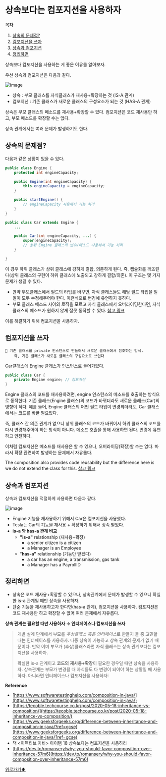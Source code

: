 # 상속보다는 컴포지션을 사용하자

**목차**

1. [상속의 문제점?](#상속의-문제점)
2. [컴포지션을 쓰자](#컴포지션을-쓰자)
3. [상속과 컴포지션](#상속과-컴포지션)
4. [정리하면](#정리하면)

상속보다 컴포지션을 사용하는 게 좋은 이유를 알아보자.

우선 상속과 컴포지션은 다음과 같다.

![image](https://user-images.githubusercontent.com/77563814/185729802-9a1529e8-ec07-4700-a673-6360d87ca4ed.png)



- 상속 : 부모 클래스를 자식클래스가 재사용+확장하는 것 (IS-A 관계)
- 컴포지션 : 기존 클래스가 새로운 클래스의 구성요소가 되는 것 (HAS-A 관계)

상속은 부모 클래스의 메소드를 재사용+확장할 수 있다. 컴포지션은 코드 재사용만 하고, 부모 메소드를 확장할 수는 없다.

상속 관계에서는 여러 문제가 발생하기도 한다.

## 상속의 문제점?

다음과 같은 상황이 있을 수 있다.

```java
public class Engine {
    protected int engineCapacity;

    public Engine(int engineCapacity) {
        this.engineCapacity = engineCapacity;
    }

    public startEngine() {
        // engineCapacity 사용해서 기능 처리
    }
}

public class Car extends Engine {
    ...

    public Car(int engineCapacity, ...) {
        super(engineCapacity);
        // 상위 Engine 클래스의 변수/메소드 사용해서 기능 처리
    }

}
```

이 경우 하위 클래스가 상위 클래스에 강하게 결합, 의존하게 된다. 즉, 캡슐화를 깨뜨린다(상위 클래스의 구현이 하위 클래스에 노출되고 강하게 결합/의존). 이 구조는 몇 가지 문제가 생길 수 있다.

- 만약 부모클래스에서 필드의 타입를 바꾸면, 자식 클래스들도 해당 필드 타입을 일일이 모두 수정해주어야 한다. 이런식으로 변경에 유연하지 못하다.
- 부모 클래스 메소드 사이의 로직을 모르고 자식 클래스에서 오버라이딩한다면, 자식 클래스의 메소드가 원하지 않게 잘못 동작할 수 있다. [참고 링크](https://happy-playboy.tistory.com/entry/Item-18-%EC%83%81%EC%86%8D%EB%B3%B4%EB%8B%A4%EB%8A%94-%EC%BB%B4%ED%8F%AC%EC%A7%80%EC%85%98%EC%9D%84-%EC%82%AC%EC%9A%A9%ED%95%98%EB%9D%BC)

이를 해결하기 위해 컴포지션을 사용하자.


## 컴포지션을 쓰자

<aside>

	🌟 기존 클래스를 private 인스턴스로 만들어서 새로운 클래스에서 참조하는 방식.
	    즉, 기존 클래스가 새로운 클래스의 구성요소로 쓰인다

</aside>

Car클래스에 Engine 클래스가 인스턴스로 들어가있다.

```java
public class Car {
    private Engine engine; // 컴포지션
}
```

Engine 클래스의 코드를 재사용하려면, engine 인스턴스의 메소드를 호출하는 방식으로 동작한다. 기존 클래스(Engine 클래스)의 코드가 바뀌더라도 새로운 클래스(Car)의 영향이 적다. 예를 들어, Engine 클래스의 어떤 필드 타입이 변경되더라도, Car 클래스에서는 코드를 바꿀 필요없다.

즉, 클래스 간 의존 관계가 없으니 상위 클래스의 코드가 바뀌어서 하위 클래스의 코드를 다시 변경해주어야 하는 방식이 아니다. 메소드 호출을 통해 사용하면 된다. 변경에 유연하고 안전하다.

이처럼 컴포지션은 메소드를 재사용은 할 수 있으나, 오버라이딩(확장)할 수는 없다. 따라서 확장 관련하여 발생하는 문제에서 자유롭다.

The composition also provides code reusability but the difference here is we do not extend the class for this. [참고 링크](https://www.geeksforgeeks.org/difference-between-inheritance-and-composition-in-java/?ref=gcse)


## 상속과 컴포지션

상속과 컴포지션을 적절하게 사용하면 다음과 같다.

![image](https://user-images.githubusercontent.com/77563814/185729831-cafd989e-c1b1-4651-bd80-d5701716d243.png)

- Engine 기능을 재사용하기 위해서 Car은 컴포지션을 사용했다.
- Tesla는 Car의 기능을 재사용 + 확장하기 위해서 상속 받았다.
- **is-a 와 has-a 관계 비교**
  - **"is-a"** relationship (재사용+확장)
    - a senior citizen is a citizen
    - a Manager is an Employee
  - “**has-a"** relationship (기능만 받겠다)
    - a car has an engine, a transmission, gas tank
    - a Manager has a PayrollID

## 정리하면

- 상속은 코드 재사용+확장할 수 있으나, 상속관계에서 문제가 발생할 수 있으니 확실한 is-a 관계일 때만 상속을 사용하자.
- 단순 기능을 재사용하고자 한다면(has-a 관계), 컴포지션을 사용하자. 컴포지션은 코드 재사용만 하고 확장할 수 없어 여러 문제에서 자유롭다.
  


**상속 관계는 필요할 때만 사용하자 → 인터페이스나 컴포지션을 쓰자**

> 개발 설계 단계에서 부모를 *추상클래스 혹은 인터페이스*로 만들지 둘 중 고민할 때는 인터페이스를 사용하자. 다중 상속이 가능하고 상속 관계의 문제가 없기 때문이다. 만약 이미 부모가 (추상)클래스라면 자식 클래스는 상속 관계보다는 컴포지션을 사용하자.
>
> 확실한 is-a 관계이고 **코드의 재사용+확장**이 필요한 경우일 때만 상속을 사용하자. 상속관계는 부모가 변경될 때 자식들도 다 변경이 되어야 하는 상황일 때 사용하자. 아니라면 인터페이스나 컴포지션을 사용하자❕

**Reference**

- [https://www.softwaretestinghelp.com/composition-in-java/](https://www.softwaretestinghelp.com/composition-in-java/)
- [https://tecoble.techcourse.co.kr/post/2020-05-18-inheritance-vs-composition/](https://tecoble.techcourse.co.kr/post/2020-05-18-inheritance-vs-composition/)
- [https://www.geeksforgeeks.org/difference-between-inheritance-and-composition-in-java/?ref=gcse](https://www.geeksforgeeks.org/difference-between-inheritance-and-composition-in-java/?ref=gcse)
- 책 <이펙티브 자바> 아이템 18 상속보다는 컴포지션을 사용하라
- [https://dev.to/romansery/why-you-should-favor-composition-over-inheritance-57m6](https://dev.to/romansery/why-you-should-favor-composition-over-inheritance-57m6)

[위로가기⬆](#상속보다는-컴포지션을-사용하자)
